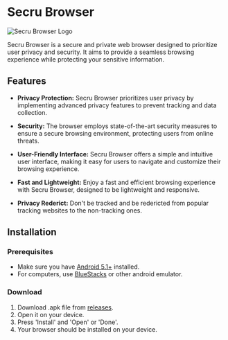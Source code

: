 # Secru Browser

![Secru Browser Logo](url_to_logo.png)

Secru Browser is a secure and private web browser designed to prioritize user privacy and security. It aims to provide a seamless browsing experience while protecting your sensitive information.

## Features

- **Privacy Protection:** Secru Browser prioritizes user privacy by implementing advanced privacy features to prevent tracking and data collection.

- **Security:** The browser employs state-of-the-art security measures to ensure a secure browsing environment, protecting users from online threats.

- **User-Friendly Interface:** Secru Browser offers a simple and intuitive user interface, making it easy for users to navigate and customize their browsing experience.

- **Fast and Lightweight:** Enjoy a fast and efficient browsing experience with Secru Browser, designed to be lightweight and responsive.

- **Privacy Rederict:** Don't be tracked and be redericted from popular tracking websites to the non-tracking ones.

## Installation

### Prerequisites

- Make sure you have [Android 5.1+](https://android.com/) installed.
- For computers, use [BlueStacks](https://bluestacks.com/) or other android emulator.

### Download

1. Download .apk file from [releases](https://github.com/fiftys7ven/secrubrowser/releases/).
2. Open it on your device.
3. Press 'Install' and 'Open' or 'Done'.
4. Your browser should be installed on your device.
